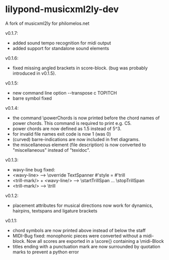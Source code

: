 lilypond-musicxml2ly-dev
========================

A fork of musicxml2ly for philomelos.net

v0.1.7:
* added sound tempo recognition for midi output
* added support for standalone sound elements

v0.1.6:
* fixed missing angled brackets in score-block. (bug was probably introduced in v0.1.5).

v0.1.5:
* new command line option --transpose c TOPITCH
* barre symbol fixed

v0.1.4:
* the command \powerChords is now printed before the chord names of
power chords. This command is required to print e.g. C5.
* power chords are now defined as 1.5 instead of 5^3.
* for invalid file names exit code is now 1 (was 0)
* (curved) barre-indications are now included in fret diagrams.
* the miscellaneous element (file description) is now converted to
"miscellaneous" instead of "texidoc".

v0.1.3:
* wavy-line bug fixed:
 * &lt;wavy-line&gt; --> \override TextSpanner #'style = #'trill
 * &lt;trill-mark/&gt; + &lt;wavy-line/&gt; --> \startTrillSpan ... \stopTrillSpan
 * &lt;trill-mark/&gt; --> \trill

v0.1.2:
* placement attributes for musical directions now work for dynamics, hairpins, textspans and ligature brackets

v0.1.1:
* chord symbols are now printed above instead of below the staff
* MIDI-Bug fixed: monophonic pieces were converted without a midi-block. Now all scores are exported in a \score{} containing a \midi-Block
* titles ending with a punctuation mark are now surrounded by quotation marks to prevent a python error